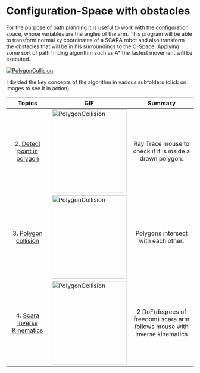 # Configuration-Space with obstacles

For the purpose of path planning it is useful to work with the configuration space, whose variables are the angles of the arm. This program will be able to transform normal xy coordinates of a SCARA robot and also transform the obstacles that will be in his surroundings to the C-Space. Applying some sort of path finding algorithm such as A* the fastest movement will be executed.


<a href="https://marc-roig.github.io/Configuration_Space_Obstacles/5_ConfigurationSpace/"  class="center"> <img border="0" alt="PolygonCollision" src="https://i.gyazo.com/fa1dd2b9af3915df379d525395c46e95.gif"> </a>

I divided the key concepts of the algorithm in various subfolders (click on images to see it in action).

|  Topics  | GIF |  Summary  |
| :------: | --- | :-------: |
|2.<a href="https://marc-roig.github.io/Configuration_Space_Obstacles/2_PointInsidePolygon/"> Detect point in polygon </a> | <a href="https://marc-roig.github.io/Configuration_Space_Obstacles/2_PointInsidePolygon/"  target="_blank"> <img border="0" alt="PolygonCollision" src="https://i.gyazo.com/2223a7548d772c8a543c8f28522ab258.gif" width="200" height="225"> </a> | Ray Trace mouse to check if it is inside a drawn polygon.|
|3. <a href="https://marc-roig.github.io/Configuration_Space_Obstacles/3_PolygonCollision/"> Polygon collision</a> | <a href="https://marc-roig.github.io/Configuration_Space_Obstacles/3_PolygonCollision/"  target="_blank"> <img border="0" alt="PolygonCollision" src="https://i.gyazo.com/d386f17837f0d655cceb4f24702e04a7.gif" width="200" height="225"> </a> | Polygons intersect with each other. |
|4. <a href="https://marc-roig.github.io/Configuration_Space_Obstacles/4_ScaraArm/">Scara Inverse Kinematics</a> | <a href="https://marc-roig.github.io/Configuration_Space_Obstacles/4_ScaraArm/"  target="_blank"> <img border="0" alt="PolygonCollision" src="https://i.gyazo.com/51a2de29d5d6c4ce748dcf9a76d15256.gif" width="200" height="225"> </a> | 2 DoF(degrees of freedom) scara arm follows mouse with inverse kinematics |
